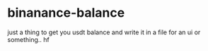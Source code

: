 # binanance-balance
just a thing to get you usdt balance and write it in a file for an ui or something.. hf
